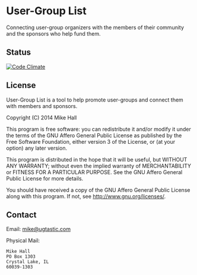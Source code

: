 # User-Group List

Connecting user-group organizers with the members of their community and the sponsors who help fund them.

## Status

[![Code Climate](https://codeclimate.com/github/ugtastic/uglst.png)](https://codeclimate.com/github/ugtastic/uglst)

## License

User-Group List is a tool to help promote user-groups and connect them with members and sponsors.

Copyright (C) 2014  Mike Hall

This program is free software: you can redistribute it and/or modify
it under the terms of the GNU Affero General Public License as
published by the Free Software Foundation, either version 3 of the
License, or (at your option) any later version.

This program is distributed in the hope that it will be useful,
but WITHOUT ANY WARRANTY; without even the implied warranty of
MERCHANTABILITY or FITNESS FOR A PARTICULAR PURPOSE.  See the
GNU Affero General Public License for more details.

You should have received a copy of the GNU Affero General Public License
along with this program.  If not, see <http://www.gnu.org/licenses/>.

## Contact

Email: mike@ugtastic.com

Physical Mail:

    Mike Hall
    PO Box 1303
    Crystal Lake, IL
    60039-1303

